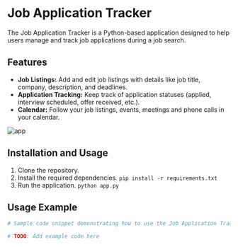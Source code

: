 # Job Application Tracker

The Job Application Tracker is a Python-based application designed to help users manage and track job applications during a job search.

## Features

- **Job Listings:** Add and edit job listings with details like job title, company, description, and deadlines.
- **Application Tracking:** Keep track of application statuses (applied, interview scheduled, offer received, etc.).
- **Calendar:** Follow your job listings, events, meetings and phone calls in your calendar.

![app](https://github.com/andmaziarz/job-application-tracker/assets/92030855/de906d6c-aac3-4d0d-b854-93e23539ece6)

## Installation and Usage

1. Clone the repository.
2. Install the required dependencies.
   `` pip install -r requirements.txt ``
3. Run the application.
   `` python app.py ``

## Usage Example

```python
# Sample code snippet demonstrating how to use the Job Application Tracker:

# TODO: Add example code here
```
